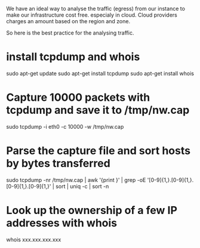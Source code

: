 We have an ideal way to analyse the traffic (egress) from our instance to make our infrastructure cost free. especialy in cloud.
Cloud providers charges an amount based on the region and zone.


So here is the best practice for the analysing traffic.


# install tcpdump and whois 
sudo apt-get update 
sudo apt-get install tcpdump 
sudo apt-get install whois 

# Capture 10000 packets with tcpdump and save it to /tmp/nw.cap 
sudo tcpdump -i eth0 -c 10000 -w /tmp/nw.cap 

# Parse the capture file and sort hosts by bytes transferred 
sudo tcpdump -nr /tmp/nw.cap | awk '{print }' | grep -oE '[0-9]{1,}\.[0-9]{1,}\.[0-9]{1,}\.[0-9]{1,}' | sort | uniq -c | sort -n 

# Look up the ownership of a few IP addresses with whois 
whois xxx.xxx.xxx.xxx 
